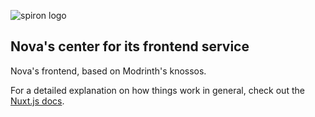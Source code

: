![spiron logo](https://github.com/NovaGH/spiron/assets/58098422/d0f80bcb-41cf-4b77-8852-7fb682516814)


## Nova's center for its frontend service

Nova's frontend, based on Modrinth's knossos.

For a detailed explanation on how things work in general, check out the [Nuxt.js docs](https://nuxt.com).
